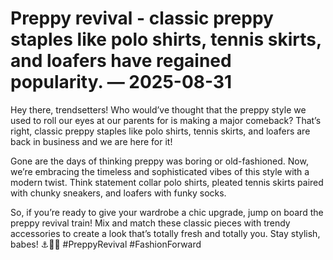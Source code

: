 # Preppy revival - classic preppy staples like polo shirts, tennis skirts, and loafers have regained popularity. — 2025-08-31

Hey there, trendsetters! Who would’ve thought that the preppy style we used to roll our eyes at our parents for is making a major comeback? That’s right, classic preppy staples like polo shirts, tennis skirts, and loafers are back in business and we are here for it!

Gone are the days of thinking preppy was boring or old-fashioned. Now, we’re embracing the timeless and sophisticated vibes of this style with a modern twist. Think statement collar polo shirts, pleated tennis skirts paired with chunky sneakers, and loafers with funky socks.

So, if you’re ready to give your wardrobe a chic upgrade, jump on board the preppy revival train! Mix and match these classic pieces with trendy accessories to create a look that’s totally fresh and totally you. Stay stylish, babes! ⚓🎾👟 #PreppyRevival #FashionForward